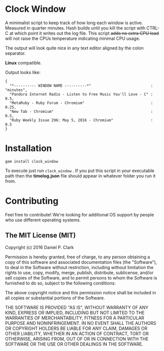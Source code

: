 # Clock Window
A minimalist script to keep track of how long each window is active.  Measured in quarter minutes.  Hash builds until you kill the script with CTRL-C at which point it writes out the log file.  This script <del>adds no extra CPU load</del> will not raise the CPUs temperature indicating minimal CPU usage.

The output will look quite nice in any text editor aligned by the colon separator.

**Linux** compatible.

Output looks like:
```
{
  "*---------- WINDOW NAME ----------*"                           : "minutes",
  "Pandora Internet Radio - Listen to Free Music You'll Love - C" : 0.5,
  "MetaRuby - Ruby Forum - Chromium"                              : 0.25,
  "New Tab - Chromium"                                            : 0.5,
  "Ruby Weekly Issue 296: May 5, 2016 - Chromium"                 : 0.5 
}
```

# Installation

```
gem install clock_window
```

To execute just run `clock_window` .  If you put this script in your executable path then the **timelog.json** file should appear in whatever folder you run it from.

# Contributing

Feel free to contribute!  We're looking for additional OS support by people who use different operating systems.

## The MIT License (MIT)
Copyright (c) 2016 Daniel P. Clark

Permission is hereby granted, free of charge, to any person obtaining a copy of this software and associated documentation files (the "Software"), to deal in the Software without restriction, including without limitation the rights to use, copy, modify, merge, publish, distribute, sublicense, and/or sell copies of the Software, and to permit persons to whom the Software is furnished to do so, subject to the following conditions:

The above copyright notice and this permission notice shall be included in all copies or substantial portions of the Software.

THE SOFTWARE IS PROVIDED "AS IS", WITHOUT WARRANTY OF ANY KIND, EXPRESS OR IMPLIED, INCLUDING BUT NOT LIMITED TO THE WARRANTIES OF MERCHANTABILITY, FITNESS FOR A PARTICULAR PURPOSE AND NONINFRINGEMENT. IN NO EVENT SHALL THE AUTHORS OR COPYRIGHT HOLDERS BE LIABLE FOR ANY CLAIM, DAMAGES OR OTHER LIABILITY, WHETHER IN AN ACTION OF CONTRACT, TORT OR OTHERWISE, ARISING FROM, OUT OF OR IN CONNECTION WITH THE SOFTWARE OR THE USE OR OTHER DEALINGS IN THE SOFTWARE.
